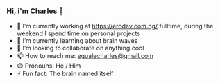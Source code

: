 ### Hi, i'm Charles 👋

- 🔭 I’m currently working at https://erodev.com.ng/ fulltime, during the weekend I spend time on personal projects
- 🌱 I’m currently learning about brain waves
- 👯 I’m looking to collaborate on anything cool
- 📫 How to reach me: egualecharles@gmail.com
- 😄 Pronouns: He / Him
- ⚡ Fun fact: The brain named itself
<!--
**Charles1403/Charles1403** is a ✨ _special_ ✨ repository because its `README.md` (this file) appears on your GitHub profile.

Here are some ideas to get you started:

- 🔭 I’m currently working on ...
- 🌱 I’m currently learning ...
- 👯 I’m looking to collaborate on ...
- 🤔 I’m looking for help with ...
- 💬 Ask me about ...
- 📫 How to reach me: ...
- 😄 Pronouns: ...
- ⚡ Fun fact: ...
-->
